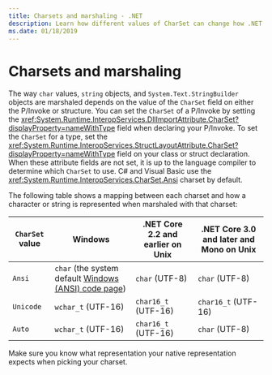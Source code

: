 ```yaml
---
title: Charsets and marshaling - .NET
description: Learn how different values of CharSet can change how .NET marshals your data to native code.
ms.date: 01/18/2019
---
```


# Charsets and marshaling

The way `char` values, `string` objects, and `System.Text.StringBuilder` objects are marshaled depends on the value of the `CharSet` field on either the P/Invoke or structure. You can set the `CharSet` of a P/Invoke by setting the <xref:System.Runtime.InteropServices.DllImportAttribute.CharSet?displayProperty=nameWithType> field when declaring your P/Invoke. To set the `CharSet` for a type, set the <xref:System.Runtime.InteropServices.StructLayoutAttribute.CharSet?displayProperty=nameWithType> field on your class or struct declaration. When these attribute fields are not set, it is up to the language compiler to determine which `CharSet` to use. C# and Visual Basic use the <xref:System.Runtime.InteropServices.CharSet.Ansi> charset by default.

The following table shows a mapping between each charset and how a character or string is represented when marshaled with that charset:

| `CharSet` value | Windows            | .NET Core 2.2 and earlier on Unix | .NET Core 3.0 and later and Mono on Unix |
|-----------------|--------------------|-----------------------------------|------------------------------------------|
| `Ansi`          | `char` (the system default [Windows (ANSI) code page](/windows/win32/intl/code-pages))      | `char` (UTF-8)                    | `char` (UTF-8)                           |
| `Unicode`       | `wchar_t` (UTF-16) | `char16_t` (UTF-16)               | `char16_t` (UTF-16)                      |
| `Auto`          | `wchar_t` (UTF-16) | `char16_t` (UTF-16)               | `char` (UTF-8)                           |

Make sure you know what representation your native representation expects when picking your charset.
